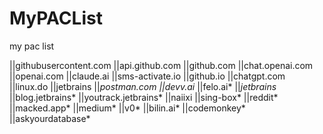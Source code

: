 # MyPACList
my pac list



||githubusercontent.com
||api.github.com
||github.com
||chat.openai.com
||openai.com
||claude.ai
||sms-activate.io
||github.io
||chatgpt.com
||linux.do
||jetbrains
||*postman.com
||devv.ai*
||felo.ai*
||*jetbrains*
||blog.jetbrains*
||youtrack.jetbrains*
||naiixi
||sing-box*
||reddit*
||macked.app*
||medium*
||v0*
||bilin.ai*
||codemonkey*
||askyourdatabase*
